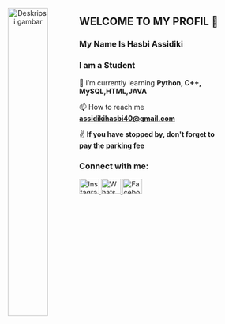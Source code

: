 
<p align="center">
  <img src="https://media.tenor.com/p9yymRzDWEcAAAAC/anime-boy-smoking.gif" alt="Deskripsi gambar" width="40%" align="left">
<h2 align="left">WELCOME TO MY PROFIL 👋</h2>  
<h3 align="left">My Name Is Hasbi Assidiki</h3>
<h3 align="left">I am a Student</h3>  


🌱 I’m currently learning **Python, C++, MySQL,HTML,JAVA**

📫 How to reach me **assidikihasbi40@gmail.com**

✌️ **If you have stopped by, don't forget to pay the parking fee**

<h3 align="left">Connect with me:</h3>
<p align="left">
<a href="https://www.instagram.com/hasbi_assdiki/">
  <img src="https://raw.githubusercontent.com/rahuldkjain/github-profile-readme-generator/master/src/images/icons/Social/instagram.svg" alt="Instagram" height="30" width="40">
<a href="https://wa.me/6281617248312">
  <img src="https://raw.githubusercontent.com/rahuldkjain/github-profile-readme-generator/master/src/images/icons/Social/whatsapp.svg" alt="WhatsApp Logo" height="30" width="40">
  <a href="https://www.facebook.com/Hasbi(Pendol">
  <img src="https://raw.githubusercontent.com/rahuldkjain/github-profile-readme-generator/master/src/images/icons/Social/facebook.svg" alt="Facebook Logo" height="30" width="40">

</p>
